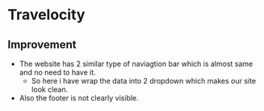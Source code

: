 # Travelocity
## Improvement
- The website has 2 similar type of naviagtion bar which is almost same and no need to have it.
    - So here i have wrap the data into 2 dropdown which makes our site look clean.
- Also the footer is not clearly visible.

